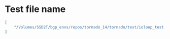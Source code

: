 # Test file name

```json
[
    "/Volumes/SSD2T/bgp_envs/repos/tornado_14/tornado/test/ioloop_test.py"
]
```
